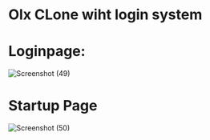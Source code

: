 # Olx CLone wiht login system 

# Loginpage:

![Screenshot (49)](https://github.com/RahulKathayat/loginsystem/assets/95293125/a4efdc36-407a-4181-ac9a-9e4afaaeeb0d)


# Startup Page

![Screenshot (50)](https://github.com/RahulKathayat/loginsystem/assets/95293125/44d80e4c-a071-4cae-8b10-6ffa17941006)
